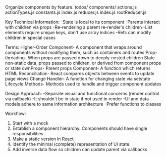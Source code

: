 Organize components by feature.
todos/
  components/
  actions.js
  actionTypes.js
  constants.js
  index.js
  reducer.js
index.js
rootReducer.js

Key Technical Information:
-State is local to its component
-Parents interact with children via props
-Re-rendering a parent re-render's children
-List elements require unique keys, don't use array indices
-Refs can modify children in special cases

Terms:
Higher-Order Component- A component that wraps around components without modifying them, such as containers and routes
Prop-threading- When props are passed down to deeply-nested children
State- non-static data, props passed to children, or derived from component props or state
ownProps- Parent props
Component- A function which returns HTML
Reconciliation- React compares objects between events to update page views
Change Handler- A function for changing state via setstate
Lifecycle Methods- Methods used to handle and trigger component updates

Design Approach:
-Separate visual and functional concerns (render control via callback)
-It shouldn't be in state if not used in render
-UI and data models adhere to same information architecture
-Prefer functions to classes

Workflow:
1. Start with a mock
2. Establish a component hierarchy. Components should have single responsibilities
3. Make a static version in React
4. Identify the minimal (complete) representation of UI state
5. Add inverse data flow so children can update parent via callbacks
